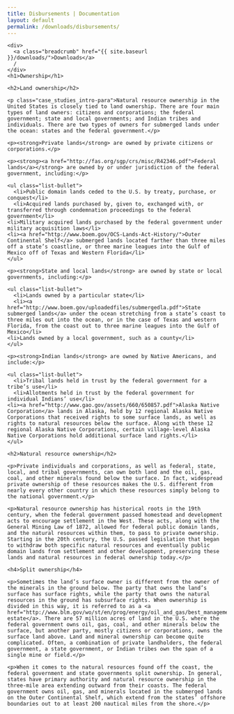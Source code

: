 ```yaml
---
title: Disbursements | Documentation
layout: default
permalink: /downloads/disbursements/
---
```


<div class="container-outer container-padded">

  <article class="container-left-7">

    <div>
      <a class="breadcrumb" href="{{ site.baseurl }}/downloads/">Downloads</a>
      /
    </div>
    <h1>Ownership</h1>

    <h2>Land ownership</h2>

    <p class="case_studies_intro-para">Natural resource ownership in the United States is closely tied to land ownership. There are four main types of land owners: citizens and corporations; the federal government; state and local governments; and Indian tribes and individuals. There are two types of owners for submerged lands under the ocean: states and the federal government.</p>

    <p><strong>Private lands</strong> are owned by private citizens or corporations.</p>

    <p><strong><a href="http://fas.org/sgp/crs/misc/R42346.pdf">Federal lands</a></strong> are owned by or under jurisdiction of the federal government, including:</p>

    <ul class="list-bullet">
      <li>Public domain lands ceded to the U.S. by treaty, purchase, or conquest</li>
      <li>Acquired lands purchased by, given to, exchanged with, or transferred through condemnation proceedings to the federal government</li>
  	<li>Military acquired lands purchased by the federal government under military acquisition laws</li>
  	<li><a href="http://www.boem.gov/OCS-Lands-Act-History/">Outer Continental Shelf</a> submerged lands located farther than three miles off a state’s coastline, or three marine leagues into the Gulf of Mexico off of Texas and Western Florida</li>
    </ul>

    <p><strong>State and local lands</strong> are owned by state or local governments, including:</p>

    <ul class="list-bullet">
      <li>Lands owned by a particular state</li>
      <li><a href="http://www.boem.gov/uploadedfiles/submergedla.pdf">State submerged lands</a> under the ocean stretching from a state’s coast to three miles out into the ocean, or in the case of Texas and western Florida, from the coast out to three marine leagues into the Gulf of Mexico</li>
  	<li>Lands owned by a local government, such as a county</li>
    </ul>

    <p><strong>Indian lands</strong> are owned by Native Americans, and include:</p>

    <ul class="list-bullet">
      <li>Tribal lands held in trust by the federal government for a tribe’s use</li>
      <li>Allotments held in trust by the federal government for individual Indians’ use</li>
  	<li><a href="http://www.gao.gov/assets/660/650857.pdf">Alaska Native Corporation</a> lands in Alaska, held by 12 regional Alaska Native Corporations that received rights to some surface lands, as well as rights to natural resources below the surface. Along with these 12 regional Alaska Native Corporations, certain village-level Alaska Native Corporations hold additional surface land rights.</li>
    </ul>

    <h2>Natural resource ownership</h2>

    <p>Private individuals and corporations, as well as federal, state, local, and tribal governments, can own both land and the oil, gas, coal, and other minerals found below the surface. In fact, widespread private ownership of these resources makes the U.S. different from nearly every other country in which these resources simply belong to the national government.</p>

    <p>Natural resource ownership has historical roots in the 19th century, when the federal government passed homestead and development acts to encourage settlement in the West. These acts, along with the General Mining Law of 1872, allowed for federal public domain lands, and the natural resources within them, to pass to private ownership. Starting in the 20th century, the U.S. passed legislation that began to withdraw both specific natural resources and eventually public domain lands from settlement and other development, preserving these lands and natural resources in federal ownership today.</p>

    <h4>Split ownership</h4>

    <p>Sometimes the land’s surface owner is different from the owner of the minerals in the ground below. The party that owns the land’s surface has surface rights, while the party that owns the natural resources in the ground has subsurface rights. When ownership is divided in this way, it is referred to as a <a href="http://www.blm.gov/wo/st/en/prog/energy/oil_and_gas/best_management_practices/split_estate.html">split estate</a>. There are 57 million acres of land in the U.S. where the federal government owns oil, gas, coal, and other minerals below the surface, but another party, mostly citizens or corporations, owns the surface land above. Land and mineral ownership can become quite complicated. Often, a combination of private landholders, the federal government, a state government, or Indian tribes own the span of a single mine or field.</p>

    <p>When it comes to the natural resources found off the coast, the federal government and state governments split ownership. In general, states have primary authority and natural resource ownership in the three-mile area extending outward from their coasts. The federal government owns oil, gas, and minerals located in the submerged lands on the Outer Continental Shelf, which extend from the states’ offshore boundaries out to at least 200 nautical miles from the shore.</p>

  </article>

</div>
